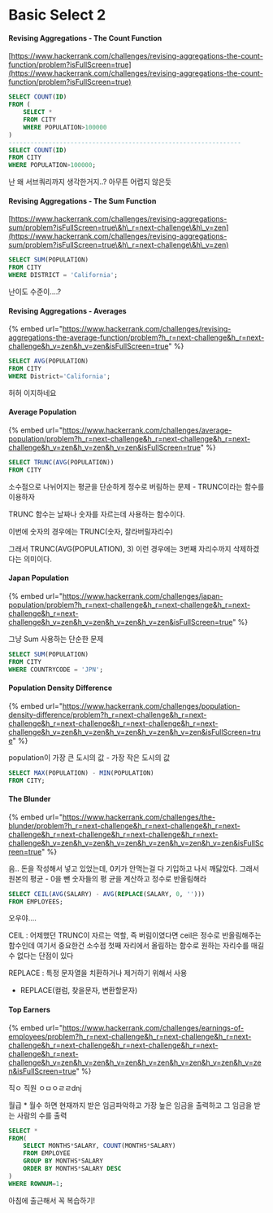# Basic Select 2

#### Revising Aggregations - The Count Function

[https://www.hackerrank.com/challenges/revising-aggregations-the-count-function/problem?isFullScreen=true](https://www.hackerrank.com/challenges/revising-aggregations-the-count-function/problem?isFullScreen=true)

```sql
SELECT COUNT(ID)
FROM (
    SELECT *
    FROM CITY
    WHERE POPULATION>100000
)
----------------------------------------------------------------
SELECT COUNT(ID)
FROM CITY
WHERE POPULATION>100000;
```

난 왜 서브쿼리까지 생각한거지..? 아무튼 어렵지 않은듯





#### Revising Aggregations - The Sum Function

[https://www.hackerrank.com/challenges/revising-aggregations-sum/problem?isFullScreen=true\&h\_r=next-challenge\&h\_v=zen](https://www.hackerrank.com/challenges/revising-aggregations-sum/problem?isFullScreen=true\&h\_r=next-challenge\&h\_v=zen)

```sql
SELECT SUM(POPULATION)
FROM CITY
WHERE DISTRICT = 'California';
```

난이도 수준이....?&#x20;





#### Revising Aggregations - Averages

{% embed url="https://www.hackerrank.com/challenges/revising-aggregations-the-average-function/problem?h_r=next-challenge&h_r=next-challenge&h_v=zen&h_v=zen&isFullScreen=true" %}

```sql
SELECT AVG(POPULATION)
FROM CITY
WHERE District='California';
```

허허 이지하네요





#### Average Population

{% embed url="https://www.hackerrank.com/challenges/average-population/problem?h_r=next-challenge&h_r=next-challenge&h_r=next-challenge&h_v=zen&h_v=zen&h_v=zen&isFullScreen=true" %}

```sql
SELECT TRUNC(AVG(POPULATION))
FROM CITY
```

소수점으로 나뉘어지는 평균을 단순하게 정수로 버림하는 문제 - TRUNC이라는 함수를 이용하자

TRUNC 함수는 날짜나 숫자를 자르는데 사용하는 함수이다.

이번에 숫자의 경우에는 TRUNC(숫자, 잘라버릴자리수)

그래서 TRUNC(AVG(POPULATION), 3) 이런 경우에는 3번째 자리수까지 삭제하겠다는 의미이다.





#### Japan Population

{% embed url="https://www.hackerrank.com/challenges/japan-population/problem?h_r=next-challenge&h_r=next-challenge&h_r=next-challenge&h_r=next-challenge&h_v=zen&h_v=zen&h_v=zen&h_v=zen&isFullScreen=true" %}

그냥 Sum 사용하는 단순한 문제

```sql
SELECT SUM(POPULATION)
FROM CITY
WHERE COUNTRYCODE = 'JPN';
```





#### Population Density Difference

{% embed url="https://www.hackerrank.com/challenges/population-density-difference/problem?h_r=next-challenge&h_r=next-challenge&h_r=next-challenge&h_r=next-challenge&h_r=next-challenge&h_v=zen&h_v=zen&h_v=zen&h_v=zen&h_v=zen&isFullScreen=true" %}

population이 가장 큰 도시의 값 - 가장 작은 도시의 값

```sql
SELECT MAX(POPULATION) - MIN(POPULATION)
FROM CITY;
```





#### The Blunder

{% embed url="https://www.hackerrank.com/challenges/the-blunder/problem?h_r=next-challenge&h_r=next-challenge&h_r=next-challenge&h_r=next-challenge&h_r=next-challenge&h_r=next-challenge&h_v=zen&h_v=zen&h_v=zen&h_v=zen&h_v=zen&h_v=zen&isFullScreen=true" %}

음.. 돈을 작성해서 넣고 있었는데, 0키가 안먹는걸 다 기입하고 나서 깨닳았다. 그래서 원본의 평균 - 0을 뺀 숫자들의 평 균을 계산하고 정수로 반올림해라

```sql
SELECT CEIL(AVG(SALARY) - AVG(REPLACE(SALARY, 0, '')))
FROM EMPLOYEES;
```

오우야....&#x20;

CEIL : 어제했던 TRUNC이 자르는 역할, 즉 버림이였다면 ceil은 정수로 반올림해주는 함수인데 여기서 중요한건 소수점 첫째 자리에서 올림하는 함수로 원하는 자리수를 매길 수 없다는 단점이 있다

REPLACE : 특정 문자열을 치환하거나 제거하기 위해서 사용

* REPLACE(컬럼, 찾을문자, 변환할문자)



#### Top Earners

{% embed url="https://www.hackerrank.com/challenges/earnings-of-employees/problem?h_r=next-challenge&h_r=next-challenge&h_r=next-challenge&h_r=next-challenge&h_r=next-challenge&h_r=next-challenge&h_r=next-challenge&h_v=zen&h_v=zen&h_v=zen&h_v=zen&h_v=zen&h_v=zen&h_v=zen&isFullScreen=true" %}

직ㅇ 직원  ㅇㅁㅇㄹㄹdnj

월급 \* 월수 하면 현재까지 받은 임금파악하고 가장 높은 임금을 출력하고 그 임금을 받는 사람의 수를 출력

```sql
SELECT *
FROM(
    SELECT MONTHS*SALARY, COUNT(MONTHS*SALARY) 
    FROM EMPLOYEE
    GROUP BY MONTHS*SALARY
    ORDER BY MONTHS*SALARY DESC
)
WHERE ROWNUM=1;
```

아침에 출근해서 꼭 복습하기!















